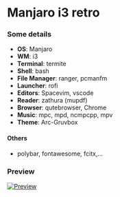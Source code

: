 # Manjaro i3 retro
### Some details
+ **OS**: Manjaro
+ **WM**: i3
+ **Terminal**: termite
+ **Shell**: bash
+ **File Manager**: ranger, pcmanfm
+ **Launcher**: rofi
+ **Editors**: Spacevim, vscode
+ **Reader**: zathura (mupdf)
+ **Browser**: qutebrowser, Chrome
+ **Music**: mpc, mpd, ncmpcpp, mpv
+ **Theme**: Arc-Gruvbox

#### Others
+ polybar, fontawesome, fcitx,...

### Preview
[![Preview](https://res.cloudinary.com/marcomontalbano/image/upload/v1585841043/video_to_markdown/images/google-drive--1RC55BMWTV8-ur-Et-fSfAa9JiWeCnwbu-c05b58ac6eb4c4700831b2b3070cd403.jpg)](https://drive.google.com/file/d/1RC55BMWTV8-ur-Et-fSfAa9JiWeCnwbu/view "Preview")
